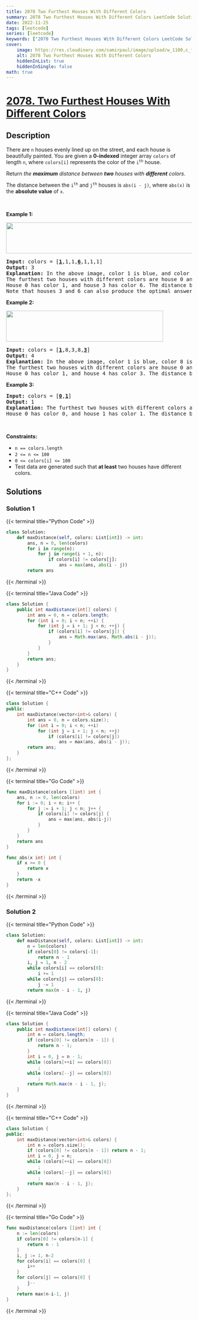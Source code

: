 ```yaml
---
title: 2078 Two Furthest Houses With Different Colors
summary: 2078 Two Furthest Houses With Different Colors LeetCode Solution Explained
date: 2022-11-25
tags: [leetcode]
series: [leetcode]
keywords: ["2078 Two Furthest Houses With Different Colors LeetCode Solution Explained in all languages", "2078 Two Furthest Houses With Different Colors", "LeetCode", "leetcode solution in Python3 C++ Java Go PHP Ruby Swift TypeScript Rust C# JavaScript C", "GeeksforGeeks", "InterviewBit", "Coding Ninjas", "HackerRank", "HackerEarth", "CodeChef", "TopCoder", "AlgoExpert", "freeCodeCamp", "Codeforces", "GitHub", "AtCoder", "Samir Paul"]
cover:
    image: https://res.cloudinary.com/samirpaul/image/upload/w_1100,c_fit,co_rgb:FFFFFF,l_text:Arial_75_bold:2078 Two Furthest Houses With Different Colors - Solution Explained/problem-solving.webp
    alt: 2078 Two Furthest Houses With Different Colors
    hiddenInList: true
    hiddenInSingle: false
math: true
---
```



# [2078. Two Furthest Houses With Different Colors](https://leetcode.com/problems/two-furthest-houses-with-different-colors)


## Description

<p>There are <code>n</code> houses evenly lined up on the street, and each house is beautifully painted. You are given a <strong>0-indexed</strong> integer array <code>colors</code> of length <code>n</code>, where <code>colors[i]</code> represents the color of the <code>i<sup>th</sup></code> house.</p>

<p>Return <em>the <strong>maximum</strong> distance between <strong>two</strong> houses with <strong>different</strong> colors</em>.</p>

<p>The distance between the <code>i<sup>th</sup></code> and <code>j<sup>th</sup></code> houses is <code>abs(i - j)</code>, where <code>abs(x)</code> is the <strong>absolute value</strong> of <code>x</code>.</p>

<p>&nbsp;</p>
<p><strong class="example">Example 1:</strong></p>
<img alt="" src="https://spcdn.pages.dev/leetcode/problems/2078.Two%20Furthest%20Houses%20With%20Different%20Colors/images/eg1.png" style="width: 610px; height: 84px;" />
<pre>
<strong>Input:</strong> colors = [<u><strong>1</strong></u>,1,1,<strong><u>6</u></strong>,1,1,1]
<strong>Output:</strong> 3
<strong>Explanation:</strong> In the above image, color 1 is blue, and color 6 is red.
The furthest two houses with different colors are house 0 and house 3.
House 0 has color 1, and house 3 has color 6. The distance between them is abs(0 - 3) = 3.
Note that houses 3 and 6 can also produce the optimal answer.
</pre>

<p><strong class="example">Example 2:</strong></p>
<img alt="" src="https://spcdn.pages.dev/leetcode/problems/2078.Two%20Furthest%20Houses%20With%20Different%20Colors/images/eg2.png" style="width: 426px; height: 84px;" />
<pre>
<strong>Input:</strong> colors = [<u><strong>1</strong></u>,8,3,8,<u><strong>3</strong></u>]
<strong>Output:</strong> 4
<strong>Explanation:</strong> In the above image, color 1 is blue, color 8 is yellow, and color 3 is green.
The furthest two houses with different colors are house 0 and house 4.
House 0 has color 1, and house 4 has color 3. The distance between them is abs(0 - 4) = 4.
</pre>

<p><strong class="example">Example 3:</strong></p>

<pre>
<strong>Input:</strong> colors = [<u><strong>0</strong></u>,<strong><u>1</u></strong>]
<strong>Output:</strong> 1
<strong>Explanation:</strong> The furthest two houses with different colors are house 0 and house 1.
House 0 has color 0, and house 1 has color 1. The distance between them is abs(0 - 1) = 1.
</pre>

<p>&nbsp;</p>
<p><strong>Constraints:</strong></p>

<ul>
	<li><code>n ==&nbsp;colors.length</code></li>
	<li><code>2 &lt;= n &lt;= 100</code></li>
	<li><code>0 &lt;= colors[i] &lt;= 100</code></li>
	<li>Test data are generated such that <strong>at least</strong> two houses have different colors.</li>
</ul>

## Solutions

### Solution 1

<!-- tabs:start -->

{{< terminal title="Python Code" >}}
```python
class Solution:
    def maxDistance(self, colors: List[int]) -> int:
        ans, n = 0, len(colors)
        for i in range(n):
            for j in range(i + 1, n):
                if colors[i] != colors[j]:
                    ans = max(ans, abs(i - j))
        return ans
```
{{< /terminal >}}

{{< terminal title="Java Code" >}}
```java
class Solution {
    public int maxDistance(int[] colors) {
        int ans = 0, n = colors.length;
        for (int i = 0; i < n; ++i) {
            for (int j = i + 1; j < n; ++j) {
                if (colors[i] != colors[j]) {
                    ans = Math.max(ans, Math.abs(i - j));
                }
            }
        }
        return ans;
    }
}
```
{{< /terminal >}}

{{< terminal title="C++ Code" >}}
```cpp
class Solution {
public:
    int maxDistance(vector<int>& colors) {
        int ans = 0, n = colors.size();
        for (int i = 0; i < n; ++i)
            for (int j = i + 1; j < n; ++j)
                if (colors[i] != colors[j])
                    ans = max(ans, abs(i - j));
        return ans;
    }
};
```
{{< /terminal >}}

{{< terminal title="Go Code" >}}
```go
func maxDistance(colors []int) int {
	ans, n := 0, len(colors)
	for i := 0; i < n; i++ {
		for j := i + 1; j < n; j++ {
			if colors[i] != colors[j] {
				ans = max(ans, abs(i-j))
			}
		}
	}
	return ans
}

func abs(x int) int {
	if x >= 0 {
		return x
	}
	return -x
}
```
{{< /terminal >}}

<!-- tabs:end -->

### Solution 2

<!-- tabs:start -->

{{< terminal title="Python Code" >}}
```python
class Solution:
    def maxDistance(self, colors: List[int]) -> int:
        n = len(colors)
        if colors[0] != colors[-1]:
            return n - 1
        i, j = 1, n - 2
        while colors[i] == colors[0]:
            i += 1
        while colors[j] == colors[0]:
            j -= 1
        return max(n - i - 1, j)
```
{{< /terminal >}}

{{< terminal title="Java Code" >}}
```java
class Solution {
    public int maxDistance(int[] colors) {
        int n = colors.length;
        if (colors[0] != colors[n - 1]) {
            return n - 1;
        }
        int i = 0, j = n - 1;
        while (colors[++i] == colors[0])
            ;
        while (colors[--j] == colors[0])
            ;
        return Math.max(n - i - 1, j);
    }
}
```
{{< /terminal >}}

{{< terminal title="C++ Code" >}}
```cpp
class Solution {
public:
    int maxDistance(vector<int>& colors) {
        int n = colors.size();
        if (colors[0] != colors[n - 1]) return n - 1;
        int i = 0, j = n;
        while (colors[++i] == colors[0])
            ;
        while (colors[--j] == colors[0])
            ;
        return max(n - i - 1, j);
    }
};
```
{{< /terminal >}}

{{< terminal title="Go Code" >}}
```go
func maxDistance(colors []int) int {
	n := len(colors)
	if colors[0] != colors[n-1] {
		return n - 1
	}
	i, j := 1, n-2
	for colors[i] == colors[0] {
		i++
	}
	for colors[j] == colors[0] {
		j--
	}
	return max(n-i-1, j)
}
```
{{< /terminal >}}

<!-- tabs:end -->

<!-- end -->
